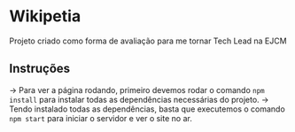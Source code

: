 # Wikipetia
Projeto criado como forma de avaliação para me tornar Tech Lead na EJCM

## Instruções
-> Para ver a página rodando, primeiro devemos rodar o comando `npm install` para instalar todas as dependências necessárias do projeto.
-> Tendo instalado todas as dependências, basta que executemos o comando `npm start` para iniciar o servidor e ver o site no ar.
